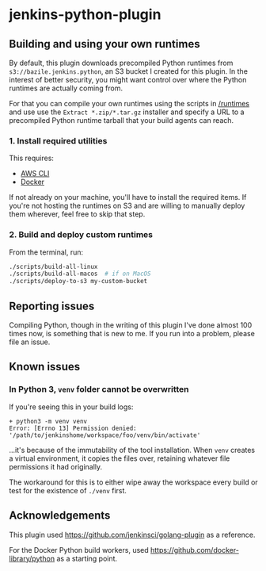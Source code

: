 # jenkins-python-plugin


## Building and using your own runtimes

By default, this plugin downloads precompiled Python runtimes from
`s3://bazile.jenkins.python`, an S3 bucket I created for this plugin.  In the
interest of better security, you might want control over where the Python
runtimes are actually coming from.

For that you can compile your own runtimes using the scripts in
[/runtimes](/runtimes) and use use the `Extract *.zip/*.tar.gz` installer and
specify a URL to a precompiled Python runtime tarball that your build agents
can reach.

### 1. Install required utilities

This requires:

- [AWS CLI](https://aws.amazon.com/cli/)
- [Docker](https://www.docker.com)

If not already on your machine, you'll have to install the required items.  If
you're not hosting the runtimes on S3 and are willing to manually deploy them
wherever, feel free to skip that step.

### 2. Build and deploy custom runtimes

From the terminal, run:

```bash
./scripts/build-all-linux
./scripts/build-all-macos  # if on MacOS
./scripts/deploy-to-s3 my-custom-bucket
```



## Reporting issues

Compiling Python, though in the writing of this plugin I've done almost 100
times now, is something that is new to me.  If you run into a problem, please
file an issue.



## Known issues

### In Python 3, `venv` folder cannot be overwritten

If you're seeing this in your build logs:

```
+ python3 -m venv venv
Error: [Errno 13] Permission denied: '/path/to/jenkinshome/workspace/foo/venv/bin/activate'
```

...it's because of the immutability of the tool installation.  When `venv`
creates a virtual environment, it copies the files over, retaining whatever file
permissions it had originally.

The workaround for this is to either wipe away the workspace every build or test
for the existence of `./venv` first.



## Acknowledgements

This plugin used https://github.com/jenkinsci/golang-plugin as a reference.

For the Docker Python build workers, used https://github.com/docker-library/python as a starting point.
